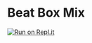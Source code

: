 # Beat Box Mix
 
[![Run on Repl.it](https://repl.it/badge/github/kapilgautamin/Beat-Box-Mix)](https://repl.it/github/kapilgautamin/Beat-Box-Mix)